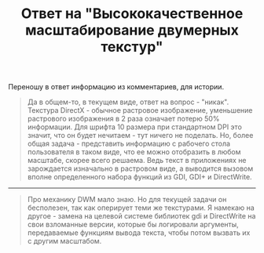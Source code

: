 ﻿---
title: "Ответ на \"Высококачественное масштабирование двумерных текстур\""
se.owner.user_id: 240512
se.owner.display_name: "MSDN.WhiteKnight"
se.owner.link: "https://ru.stackoverflow.com/users/240512/msdn-whiteknight"
se.answer_id: 731699
se.question_id: 727567
se.post_type: answer
se.is_accepted: False
---
<p>Переношу в ответ информацию из комментариев, для истории.</p>

<blockquote>
  <p>Да в общем-то, в текущем виде, ответ на вопрос - "никак". Текстура
  DirectX - обычное растровое изображение, уменьшение растрового
  изображения в 2 раза означает потерю 50% информации. Для шрифта 10
  размера при стандартном DPI это значит, что он будет нечитаем - тут
  ничего не поделать. Но, более общая задача - представить информацию с
  рабочего стола пользователя в таком виде, что ее можно отобразить в
  любом масштабе, скорее всего решаема. Ведь текст в приложениях не
  зарождается изначально в растровом виде, а выводится вызовом вполне
  определенного набора функций из GDI, GDI+ и DirectWrite.</p>
</blockquote>

<hr>

<blockquote>
  <p>Про механику DWM мало знаю. Но для текущей задачи он бесполезен, так
  как оперирует теми же текстурами. Я намекаю на другое - замена на
  целевой системе библиотек gdi и DirectWrite на свои взломанные версии,
  которые бы логировали аргументы, передаваемые функциям вывода текста,
  чтобы потом вызвать их с другим масштабом.</p>
</blockquote>
